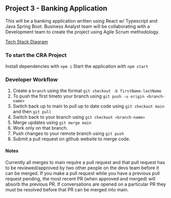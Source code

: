 ## Project 3 - Banking Application

This will be a banking application written using React w/ Typescript and Java Spring Boot. Business Analyst team will be collaborating with a Development team to create the project using Agile Scrum methodology.

[Tech Stack Diagram](https://docs.google.com/drawings/d/1wvP-Bj_BG0tvGTpS8vzAytTrb7zjpj1JeiU4IXNwv9M/edit)

### To start the CRA Project

Install dependencies with `npm i`
Start the application with `npm start`

### Developer Workflow

1. Create a `branch` using the format `git checkout -b firstName-lastName`
2. To push the first timeto your branch using `git push -u origin <branch-name>`
3. Switch back up to main to pull up to date code using `git checkout main` and then `git pull`
4. Switch back to your branch using `git checkout <branch-name>`
5. Merge updates using `git merge main`
6. Work only on that branch.
7. Push changes to your remote branch using `git push`
8. Submit a pull request on github website to merge code.

#### Notes

Currently all merges to main require a pull request and that pull request has to be reviewed/approved by two other people on the devs team before it can be merged. If you make a pull request while you have a previous pull request pending, the most recent PR (when approved and merged) will absorb the previous PR. If conversations are opened on a particular PR they must be resolved before that PR can be merged into main.
